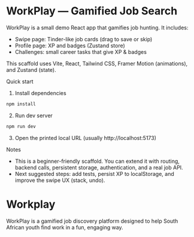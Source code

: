 # WorkPlay — Gamified Job Search

WorkPlay is a small demo React app that gamifies job hunting. It includes:

- Swipe page: Tinder-like job cards (drag to save or skip)
- Profile page: XP and badges (Zustand store)
- Challenges: small career tasks that give XP & badges

This scaffold uses Vite, React, Tailwind CSS, Framer Motion (animations), and Zustand (state).

Quick start

1. Install dependencies

```bash
npm install
```

2. Run dev server

```bash
npm run dev
```

3. Open the printed local URL (usually http://localhost:5173)

Notes

- This is a beginner-friendly scaffold. You can extend it with routing, backend calls, persistent storage, authentication, and a real job API.
- Next suggested steps: add tests, persist XP to localStorage, and improve the swipe UX (stack, undo).

# Workplay

WorkPlay is a gamified job discovery platform designed to help South African youth find work in a fun, engaging way.

